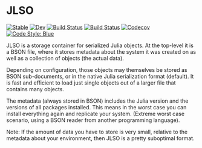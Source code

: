 # JLSO

[![Stable](https://img.shields.io/badge/docs-stable-blue.svg)](https://invenia.github.io/JLSO.jl/stable)
[![Dev](https://img.shields.io/badge/docs-dev-blue.svg)](https://invenia.github.io/JLSO.jl/dev)
[![Build Status](https://travis-ci.com/invenia/JLSO.jl.svg?branch=master)](https://travis-ci.com/invenia/JLSO.jl)
[![Build Status](https://ci.appveyor.com/api/projects/status/github/invenia/JLSO.jl?svg=true)](https://ci.appveyor.com/project/invenia/JLSO-jl)
[![Codecov](https://codecov.io/gh/invenia/JLSO.jl/branch/master/graph/badge.svg)](https://codecov.io/gh/invenia/JLSO.jl)
[![Code Style: Blue](https://img.shields.io/badge/code%20style-blue-4495d1.svg)](https://github.com/invenia/BlueStyle)

JLSO is a storage container for serialized Julia objects.
At the top-level it is a BSON file,
where it stores metadata about the system it was created on as well as a collection of objects (the actual data).

Depending on configuration, those objects may themselves be stored as BSON sub-documents,
or in the native Julia serialization format (default).
It is fast and efficient to load just single objects out of a larger file that contains many objects.

The metadata (always stored in BSON) includes the Julia version and the versions of all packages installed.
This means in the worst case you can install everything again and replicate your system.
(Extreme worst case scenario, using a BSON reader from another programming language).

Note: If the amount of data you have to store is very small, relative to the metadata about your environment, then JLSO is a pretty suboptimal format.
